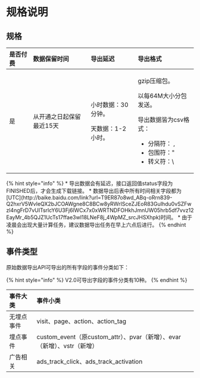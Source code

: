 # 规格说明

## 规格

<table>
  <thead>
    <tr>
      <th style="text-align:left">&#x662F;&#x5426;&#x4ED8;&#x8D39;</th>
      <th style="text-align:left">&#x6570;&#x636E;&#x4FDD;&#x7559;&#x65F6;&#x95F4;</th>
      <th style="text-align:left">&#x5BFC;&#x51FA;&#x5EF6;&#x8FDF;</th>
      <th style="text-align:left">&#x5BFC;&#x51FA;&#x683C;&#x5F0F;</th>
    </tr>
  </thead>
  <tbody>
    <tr>
      <td style="text-align:left">&#x662F;</td>
      <td style="text-align:left">&#x4ECE;&#x5F00;&#x901A;&#x4E4B;&#x65E5;&#x8D77;&#x4FDD;&#x7559;&#x6700;&#x8FD1;15&#x5929;</td>
      <td
      style="text-align:left">
        <p>&#x5C0F;&#x65F6;&#x6570;&#x636E;&#xFF1A;30&#x5206;&#x949F;&#x3002;</p>
        <p>&#x5929;&#x6570;&#x636E;&#xFF1A;1-2&#x5C0F;&#x65F6;&#x3002;</p>
        </td>
        <td style="text-align:left">
          <p>gzip&#x538B;&#x7F29;&#x5305;&#x3002;</p>
          <p>&#x4EE5;&#x6BCF;64M&#x5927;&#x5C0F;&#x5206;&#x5305;&#x53D1;&#x9001;&#x3002;</p>
          <p>&#x5BFC;&#x51FA;&#x6570;&#x636E;&#x7686;&#x4E3A;csv&#x683C;&#x5F0F;&#xFF1A;</p>
          <ul>
            <li>&#x5206;&#x9694;&#x7B26;&#xFF1A; ,</li>
            <li>&#x5305;&#x56F4;&#x7B26;&#xFF1A;&quot;</li>
            <li>&#x8F6C;&#x4E49;&#x7B26;&#xFF1A;\</li>
          </ul>
        </td>
    </tr>
  </tbody>
</table>{% hint style="info" %}
* 导出数据会有延迟，接口返回值status字段为FINISHED后，才会生成下载链接。
* 数据导出后表中所有时间相关字段都为[UTC](http://baike.baidu.com/link?url=T9ER87o8wd_ABq-oRrn839-Q2hxrV5WvIeQX2bJCOAWgne8C8BCw8yRWrISceZJEoR83GuIhdu0vSZFwzl4ngFrD7vUITsrlcY6U3Fj6lWCx7x0xWRTNDFOHkhJmnUW05hrb5df7vvz12EayMr_4b5QJZ1UcTs17ffae3wI18LNeF8j_4WpMZ_srcJHSXhpk)时间。
* 由于凌晨会出现大量计算任务，建议数据导出任务在早上六点后进行。
{% endhint %}

## 事件类型

原始数据导出API可导出的所有字段的事件分类如下：

{% hint style="info" %}
V2.0可导出字段的事件分类有10种。
{% endhint %}

| 事件大类 | 事件小类 |
| :--- | :--- |
| 无埋点事件 | visit、page、action、action\_tag |
| 埋点事件 | custom\_event（原custom\_attr）、pvar（新增）、evar（新增）、vstr（新增） |
| 广告相关 | ads\_track\_click、ads\_track\_activation |

